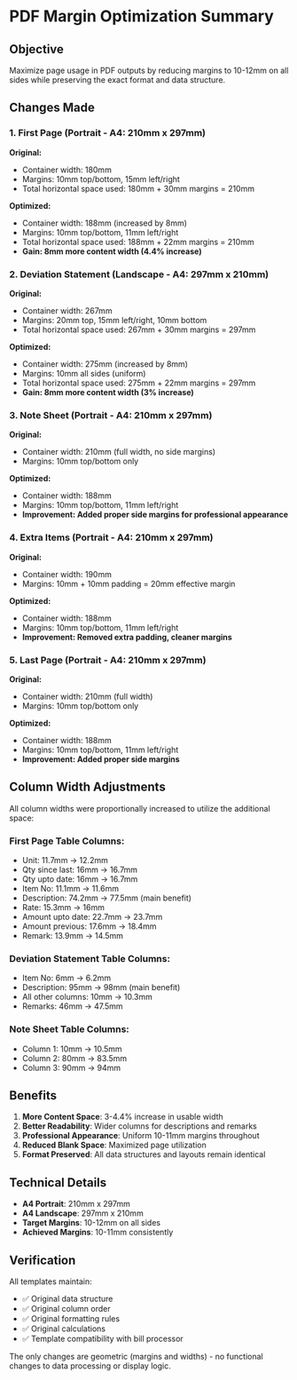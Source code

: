 # PDF Margin Optimization Summary

## Objective
Maximize page usage in PDF outputs by reducing margins to 10-12mm on all sides while preserving the exact format and data structure.

## Changes Made

### 1. First Page (Portrait - A4: 210mm x 297mm)
**Original:**
- Container width: 180mm
- Margins: 10mm top/bottom, 15mm left/right
- Total horizontal space used: 180mm + 30mm margins = 210mm

**Optimized:**
- Container width: 188mm (increased by 8mm)
- Margins: 10mm top/bottom, 11mm left/right
- Total horizontal space used: 188mm + 22mm margins = 210mm
- **Gain: 8mm more content width (4.4% increase)**

### 2. Deviation Statement (Landscape - A4: 297mm x 210mm)
**Original:**
- Container width: 267mm
- Margins: 20mm top, 15mm left/right, 10mm bottom
- Total horizontal space used: 267mm + 30mm margins = 297mm

**Optimized:**
- Container width: 275mm (increased by 8mm)
- Margins: 10mm all sides (uniform)
- Total horizontal space used: 275mm + 22mm margins = 297mm
- **Gain: 8mm more content width (3% increase)**

### 3. Note Sheet (Portrait - A4: 210mm x 297mm)
**Original:**
- Container width: 210mm (full width, no side margins)
- Margins: 10mm top/bottom only

**Optimized:**
- Container width: 188mm
- Margins: 10mm top/bottom, 11mm left/right
- **Improvement: Added proper side margins for professional appearance**

### 4. Extra Items (Portrait - A4: 210mm x 297mm)
**Original:**
- Container width: 190mm
- Margins: 10mm + 10mm padding = 20mm effective margin

**Optimized:**
- Container width: 188mm
- Margins: 10mm top/bottom, 11mm left/right
- **Improvement: Removed extra padding, cleaner margins**

### 5. Last Page (Portrait - A4: 210mm x 297mm)
**Original:**
- Container width: 210mm (full width)
- Margins: 10mm top/bottom only

**Optimized:**
- Container width: 188mm
- Margins: 10mm top/bottom, 11mm left/right
- **Improvement: Added proper side margins**

## Column Width Adjustments

All column widths were proportionally increased to utilize the additional space:

### First Page Table Columns:
- Unit: 11.7mm → 12.2mm
- Qty since last: 16mm → 16.7mm
- Qty upto date: 16mm → 16.7mm
- Item No: 11.1mm → 11.6mm
- Description: 74.2mm → 77.5mm (main benefit)
- Rate: 15.3mm → 16mm
- Amount upto date: 22.7mm → 23.7mm
- Amount previous: 17.6mm → 18.4mm
- Remark: 13.9mm → 14.5mm

### Deviation Statement Table Columns:
- Item No: 6mm → 6.2mm
- Description: 95mm → 98mm (main benefit)
- All other columns: 10mm → 10.3mm
- Remarks: 46mm → 47.5mm

### Note Sheet Table Columns:
- Column 1: 10mm → 10.5mm
- Column 2: 80mm → 83.5mm
- Column 3: 90mm → 94mm

## Benefits

1. **More Content Space**: 3-4.4% increase in usable width
2. **Better Readability**: Wider columns for descriptions and remarks
3. **Professional Appearance**: Uniform 10-11mm margins throughout
4. **Reduced Blank Space**: Maximized page utilization
5. **Format Preserved**: All data structures and layouts remain identical

## Technical Details

- **A4 Portrait**: 210mm x 297mm
- **A4 Landscape**: 297mm x 210mm
- **Target Margins**: 10-12mm on all sides
- **Achieved Margins**: 10-11mm consistently

## Verification

All templates maintain:
- ✅ Original data structure
- ✅ Original column order
- ✅ Original formatting rules
- ✅ Original calculations
- ✅ Template compatibility with bill processor

The only changes are geometric (margins and widths) - no functional changes to data processing or display logic.
